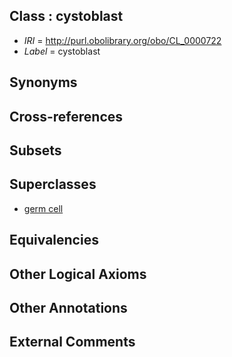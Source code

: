 
## Class : cystoblast

 * *IRI* = http://purl.obolibrary.org/obo/CL_0000722
 * *Label* = cystoblast

## Synonyms


## Cross-references


## Subsets


## Superclasses

 * [germ cell](../../CL/86/CL_0000586.md)

## Equivalencies


## Other Logical Axioms


## Other Annotations


## External Comments

